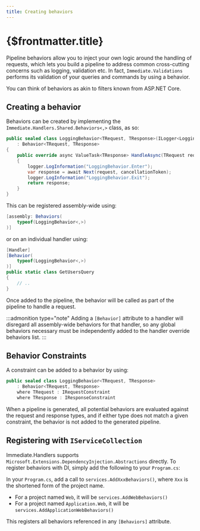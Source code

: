 ```yaml
---
title: Creating behaviors
---
```


# {$frontmatter.title}

Pipeline behaviors allow you to inject your own logic around the handling of requests, which lets you build a pipeline to address common cross-cutting concerns such as logging, validation etc. In fact, `Immediate.Validations` performs its validation of your queries and commands by using a behavior.

You can think of behaviors as akin to filters known from ASP.NET Core.

## Creating a behavior

Behaviors can be created by implementing the `Immediate.Handlers.Shared.Behaviors<,>` class, as so:

```cs
public sealed class LoggingBehavior<TRequest, TResponse>(ILogger<LoggingBehavior<TRequest, TResponse>> logger)
	: Behavior<TRequest, TResponse>
{
	public override async ValueTask<TResponse> HandleAsync(TRequest request, CancellationToken cancellationToken)
	{
		logger.LogInformation("LoggingBehavior.Enter");
		var response = await Next(request, cancellationToken);
		logger.LogInformation("LoggingBehavior.Exit");
		return response;
	}
}
```

This can be registered assembly-wide using:

```cs
[assembly: Behaviors(
	typeof(LoggingBehavior<,>)
)]
```

or on an individual handler using:

```cs
[Handler]
[Behavior(
	typeof(LoggingBehavior<,>)
)]
public static class GetUsersQuery
{
	// ..
}
```

Once added to the pipeline, the behavior will be called as part of the pipeline to handle a request.

:::admonition type="note"
Adding a `[Behavior]` attribute to a handler will disregard all assembly-wide behaviors for that handler, so any
global behaviors necessary must be independently added to the handler override behaviors list.
:::

## Behavior Constraints

A constraint can be added to a behavior by using:

```cs
public sealed class LoggingBehavior<TRequest, TResponse>
	: Behavior<TRequest, TResponse>
	where TRequest : IRequestConstraint
	where TResponse : IResponseConstraint
```

When a pipeline is generated, all potential behaviors are evaluated against the request and response types, and if
either type does not match a given constraint, the behavior is not added to the generated pipeline.

## Registering with `IServiceCollection`

Immediate.Handlers supports `Microsoft.Extensions.DependencyInjection.Abstractions` directly. To register behaviors with DI, simply add the following to your `Program.cs`:

In your `Program.cs`, add a call to `services.AddXxxBehaviors()`, where `Xxx` is the shortened form of the project name.
* For a project named `Web`, it will be `services.AddWebBehaviors()`
* For a project named `Application.Web`, it will be `services.AddApplicationWebBehaviors()`

This registers all behaviors referenced in any `[Behaviors]` attribute.
